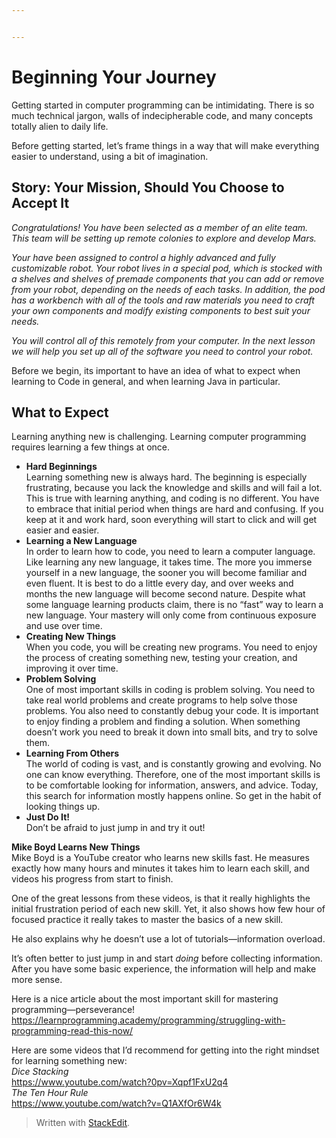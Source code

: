```yaml
---


---
```


<h1 id="beginning-your-journey">Beginning Your Journey</h1>
<p>Getting started in computer programming can be intimidating. There is so much technical jargon, walls of indecipherable code, and many concepts totally alien to daily life.</p>
<p>Before getting started, let’s frame things in a way that will make everything easier to understand, using a bit of imagination.</p>
<h2 id="story-your-mission-should-you-choose-to-accept-it">Story: Your Mission, Should You Choose to Accept It</h2>
<p><em>Congratulations! You have been selected as a member of an elite team. This team will be setting up remote colonies to explore and develop Mars.</em></p>
<p><em>Your have been assigned to control a highly advanced and fully customizable robot. Your robot lives in a special pod, which is stocked with a shelves and shelves of premade components that you can add or remove from your robot, depending on the needs of each tasks. In addition, the pod has a workbench with all of the tools and raw materials you need to craft your own components and modify existing components to best suit your needs.</em></p>
<p><em>You will control all of this remotely from your computer. In the next lesson we will help you set up all of the software you need to control your robot.</em></p>
<p>Before we begin, its important to have an idea of what to expect when learning to Code in general, and when learning Java in particular.</p>
<h2 id="what-to-expect">What to Expect</h2>
<p>Learning anything new is challenging. Learning computer programming requires learning a few things at once.</p>
<ul>
<li><strong>Hard Beginnings</strong><br>
Learning something new is always hard. The beginning is especially frustrating, because you lack the knowledge and skills and will fail a lot. This is true with learning anything, and coding is no different. You have to embrace that initial period when things are hard and confusing. If you keep at it and work hard, soon everything will start to click and will get easier and easier.</li>
<li><strong>Learning a New Language</strong><br>
In order to learn how to code, you need to learn a computer language. Like learning any new language, it takes time. The more you immerse yourself in a new language, the sooner you will become familiar and even fluent. It is best to do a little every day, and over weeks and months the new language will become second nature. Despite what some language learning products claim, there is no “fast” way to learn a new language. Your mastery will only come from continuous exposure and use over time.</li>
<li><strong>Creating New Things</strong><br>
When you code, you will be creating new programs. You need to enjoy the process of creating something new, testing your creation, and improving it over time.</li>
<li><strong>Problem Solving</strong><br>
One of most important skills in coding is problem solving. You need to take real world problems and create programs to help solve those problems. You also need to constantly debug your code. It is important to enjoy finding a problem and finding a solution. When something doesn’t work you need to break it down into small bits, and try to solve them.</li>
<li><strong>Learning From Others</strong><br>
The world of coding is vast, and is constantly growing and evolving. No one can know everything. Therefore, one of the most important skills is to be comfortable looking for information, answers, and advice. Today, this search for information mostly happens online. So get in the habit of looking things up.</li>
<li><strong>Just Do It!</strong><br>
Don’t be afraid to just jump in and try it out!</li>
</ul>
<p><strong>Mike Boyd Learns New Things</strong><br>
Mike Boyd is a YouTube creator who learns new skills fast. He measures exactly how many hours and minutes it takes him to learn each skill, and videos his progress from start to finish.</p>
<p>One of the great lessons from these videos, is that it really highlights the initial frustration period of each new skill. Yet, it also shows how few hour of focused practice it really takes to master the basics of a new skill.</p>
<p>He also explains why he doesn’t use a lot of tutorials—information overload.</p>
<p>It’s often better to just jump in and start <em>doing</em> before collecting information. After you have some basic experience, the information will help and make more sense.</p>
<p>Here is a nice article about the most important skill for mastering programming—perseverance!<br>
<a href="https://learnprogramming.academy/programming/struggling-with-programming-read-this-now/">https://learnprogramming.academy/programming/struggling-with-programming-read-this-now/</a></p>
<p>Here are some videos that I’d recommend for getting into the right mindset for learning something new:<br>
<em>Dice Stacking</em><br>
<a href="https://www.youtube.com/watch?0pv=Xqpf1FxU2q4">https://www.youtube.com/watch?0pv=Xqpf1FxU2q4</a><br>
<em>The Ten Hour Rule</em><br>
<a href="https://www.youtube.com/watch?v=Q1AXfOr6W4k">https://www.youtube.com/watch?v=Q1AXfOr6W4k</a></p>
<blockquote>
<p>Written with <a href="https://stackedit.io/">StackEdit</a>.</p>
</blockquote>

